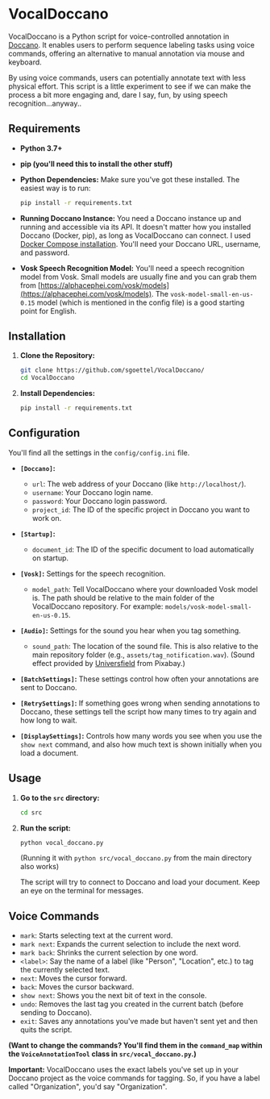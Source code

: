 # VocalDoccano

VocalDoccano is a Python script for voice-controlled annotation in [Doccano](https://github.com/doccano/doccano). It enables users to perform sequence labeling tasks using voice commands, offering an alternative to manual annotation via mouse and keyboard.

By using voice commands, users can potentially annotate text with less physical effort. This script is a little experiment to see if we can make the process a bit more engaging and, dare I say, fun, by using speech recognition...anyway..

## Requirements

* **Python 3.7+**
* **pip (you'll need this to install the other stuff)**
* **Python Dependencies:**  Make sure you've got these installed. The easiest way is to run:
   ```bash
   pip install -r requirements.txt
   ```

* **Running Doccano Instance:** You need a Doccano instance up and running and accessible via its API.  It doesn't matter how you installed Doccano (Docker, pip), as long as VocalDoccano can connect. I used [Docker Compose installation](https://doccano.github.io/doccano/install_and_upgrade_doccano/#install-with-docker-compose). You'll need your Doccano URL, username, and password.
* **Vosk Speech Recognition Model:**  You'll need a speech recognition model from Vosk. Small models are usually fine and you can grab them from [https://alphacephei.com/vosk/models](https://alphacephei.com/vosk/models). The `vosk-model-small-en-us-0.15` model (which is mentioned in the config file) is a good starting point for English.

## Installation

1. **Clone the Repository:**
   ```bash
   git clone https://github.com/sgoettel/VocalDoccano/
   cd VocalDoccano
   ```

2. **Install Dependencies:**
   ```bash
   pip install -r requirements.txt
   ```

## Configuration

You'll find all the settings in the `config/config.ini` file.

* **`[Doccano]`:** 
    * `url`:  The web address of your Doccano (like `http://localhost/`).
    * `username`: Your Doccano login name.
    * `password`: Your Doccano login password.
    * `project_id`: The ID of the specific project in Doccano you want to work on.

* **`[Startup]`:**
    * `document_id`: The ID of the specific document to load automatically on startup.

* **`[Vosk]`:**  Settings for the speech recognition.
    * `model_path`:  Tell VocalDoccano where your downloaded Vosk model is. The path should be relative to the main folder of the VocalDoccano repository. For example: `models/vosk-model-small-en-us-0.15`.

* **`[Audio]`:** Settings for the sound you hear when you tag something.
    * `sound_path`:  The location of the sound file. This is also relative to the main repository folder (e.g., `assets/tag_notification.wav`). (Sound effect provided by [Universfield](https://pixabay.com/de/users/universfield-28281460/) from Pixabay.)

* **`[BatchSettings]`:** These settings control how often your annotations are sent to Doccano.

* **`[RetrySettings]`:** If something goes wrong when sending annotations to Doccano, these settings tell the script how many times to try again and how long to wait.

* **`[DisplaySettings]`:** Controls how many words you see when you use the `show next` command, and also how much text is shown initially when you load a document.

## Usage

1. **Go to the `src` directory:**
   ```bash
   cd src
   ```

2. **Run the script:**
   ```bash
   python vocal_doccano.py
   ```
   (Running it with `python src/vocal_doccano.py` from the main directory also works)

   The script will try to connect to Doccano and load your document. Keep an eye on the terminal for messages.

## Voice Commands

* `mark`: Starts selecting text at the current word.
* `mark next`:  Expands the current selection to include the next word.
* `mark back`:  Shrinks the current selection by one word.
* `<label>`:  Say the name of a label (like "Person", "Location", etc.) to tag the currently selected text.
* `next`: Moves the cursor forward.
* `back`: Moves the cursor backward.
* `show next`: Shows you the next bit of text in the console.
* `undo`:  Removes the last tag you created in the current batch (before sending to Doccano).
* `exit`: Saves any annotations you've made but haven't sent yet and then quits the script.

**(Want to change the commands? You'll find them in the `command_map` within the `VoiceAnnotationTool` class in `src/vocal_doccano.py`.)**

**Important:** VocalDoccano uses the exact labels you've set up in your Doccano project as the voice commands for tagging. So, if you have a label called "Organization", you'd say "Organization".
